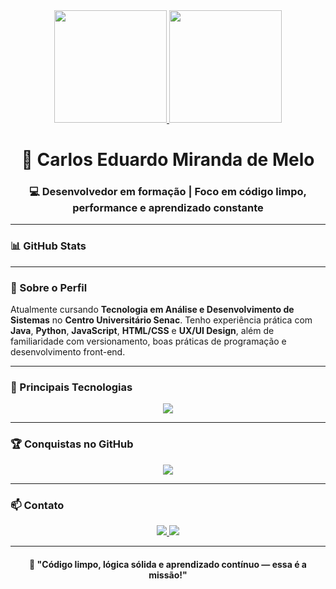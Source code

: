 <div align="center">
  <a href="https://github.com/bloodborne2">
    <img height="180em" src="https://github-readme-stats.vercel.app/api?username=bloodborne2&show_icons=true&theme=radical&include_all_commits=true&count_private=true"/>
    <img height="180em" src="https://github-readme-stats.vercel.app/api/top-langs/?username=bloodborne2&layout=compact&langs_count=8&theme=radical"/>
  </a>
</div>
<h1 align="center">🚀 Carlos Eduardo Miranda de Melo</h1>
<h3 align="center">💻 Desenvolvedor em formação | Foco em código limpo, performance e aprendizado constante</h3>

---

### 📊 GitHub Stats



---

### 🧠 Sobre o Perfil

Atualmente cursando **Tecnologia em Análise e Desenvolvimento de Sistemas** no **Centro Universitário Senac**. Tenho experiência prática com **Java**, **Python**, **JavaScript**, **HTML/CSS** e **UX/UI Design**, além de familiaridade com versionamento, boas práticas de programação e desenvolvimento front-end.

---

### 🧰 Principais Tecnologias

<div align="center">
  <img src="https://skillicons.dev/icons?i=java,python,js,html,css,react,git,github,vscode,figma" />
</div>

---

### 🏆 Conquistas no GitHub

<div align="center">
  <img src="https://github-profile-trophy.vercel.app/?username=bloodborne2&theme=darkhub&no-frame=true&column=4"/>
</div>

---

### 📫 Contato

<div align="center">
  <a href="https://www.linkedin.com/in/carlos-eduardo-miranda-de-melo" target="_blank">
    <img src="https://img.shields.io/badge/-LinkedIn-%230077B5?style=for-the-badge&logo=linkedin&logoColor=white">
  </a>
  <a href="mailto:carlos.melo.dev@gmail.com">
    <img src="https://img.shields.io/badge/-Email-%23D14836?style=for-the-badge&logo=gmail&logoColor=white">
  </a>
</div>

---

<h4 align="center">💬 "Código limpo, lógica sólida e aprendizado contínuo — essa é a missão!"</h4>
